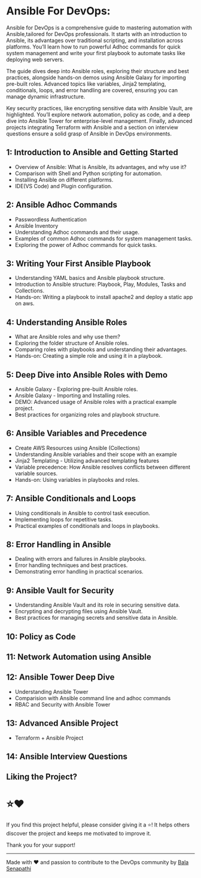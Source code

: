 # Ansible For DevOps:
Ansible for DevOps is a comprehensive guide to mastering automation with Ansible,tailored for DevOps professionals. It 
starts with an introduction to Ansible, its advantages over traditional scripting, and installation across platforms. 
You’ll learn how to run powerful Adhoc commands for quick system management and write your first playbook to automate 
tasks like deploying web servers.

The guide dives deep into Ansible roles, exploring their structure and best practices, alongside hands-on demos using 
Ansible Galaxy for importing pre-built roles. Advanced topics like variables, Jinja2 templating, conditionals, loops, 
and error handling are covered, ensuring you can manage dynamic infrastructure.

Key security practices, like encrypting sensitive data with Ansible Vault, are highlighted. You’ll explore network 
automation, policy as code, and a deep dive into Ansible Tower for enterprise-level management. Finally, advanced 
projects integrating Terraform with Ansible and a section on interview questions ensure a solid grasp of Ansible in 
DevOps environments.

## 1: Introduction to Ansible and Getting Started
- Overview of Ansible: What is Ansible, its advantages, and why use it?
- Comparison with Shell and Python scripting for automation.
- Installing Ansible on different platforms.
- IDE(VS Code) and Plugin configuration.

## 2: Ansible Adhoc Commands
- Passwordless Authentication
- Ansible Inventory
- Understanding Adhoc commands and their usage.
- Examples of common Adhoc commands for system management tasks.
- Exploring the power of Adhoc commands for quick tasks.

## 3: Writing Your First Ansible Playbook
- Understanding YAML basics and Ansible playbook structure.
- Introduction to Ansible structure: Playbook, Play, Modules, Tasks and Collections.
- Hands-on: Writing a playbook to install apache2 and deploy a static app on aws.

## 4: Understanding Ansible Roles
- What are Ansible roles and why use them?
- Exploring the folder structure of Ansible roles.
- Comparing roles with playbooks and understanding their advantages.
- Hands-on: Creating a simple role and using it in a playbook.

## 5: Deep Dive into Ansible Roles with Demo
- Ansible Galaxy - Exploring pre-built Ansible roles.
- Ansible Galaxy - Importing and Installing roles.
- DEMO: Advanced usage of Ansible roles with a practical example project.
- Best practices for organizing roles and playbook structure.

## 6: Ansible Variables and Precedence
- Create AWS Resources using Ansible (Collections)
- Understanding Ansible variables and their scope with an example
- Jinja2 Templating - Utilizing advanced templating features
- Variable precedence: How Ansible resolves conflicts between different variable sources.
- Hands-on: Using variables in playbooks and roles.

## 7: Ansible Conditionals and Loops
- Using conditionals in Ansible to control task execution.
- Implementing loops for repetitive tasks.
- Practical examples of conditionals and loops in playbooks.

## 8: Error Handling in Ansible
- Dealing with errors and failures in Ansible playbooks.
- Error handling techniques and best practices.
- Demonstrating error handling in practical scenarios.

## 9: Ansible Vault for Security
- Understanding Ansible Vault and its role in securing sensitive data.
- Encrypting and decrypting files using Ansible Vault.
- Best practices for managing secrets and sensitive data in Ansible.

## 10: Policy as Code

## 11: Network Automation using Ansible

## 12: Ansible Tower Deep Dive
- Understanding Ansible Tower
- Comparision with Ansible command line and adhoc commands
- RBAC and Security with Ansible Tower

## 13: Advanced Ansible Project
- Terraform + Ansible Project

## 14: Ansible Interview Questions

## Liking the Project?

# ⭐❤️

If you find this project helpful, please consider giving it a ⭐! It helps others discover the project and keeps me motivated to improve it.

Thank you for your support!

---
Made with ❤️ and passion to contribute to the DevOps community by [Bala Senapathi](https://github.com/balusena)
